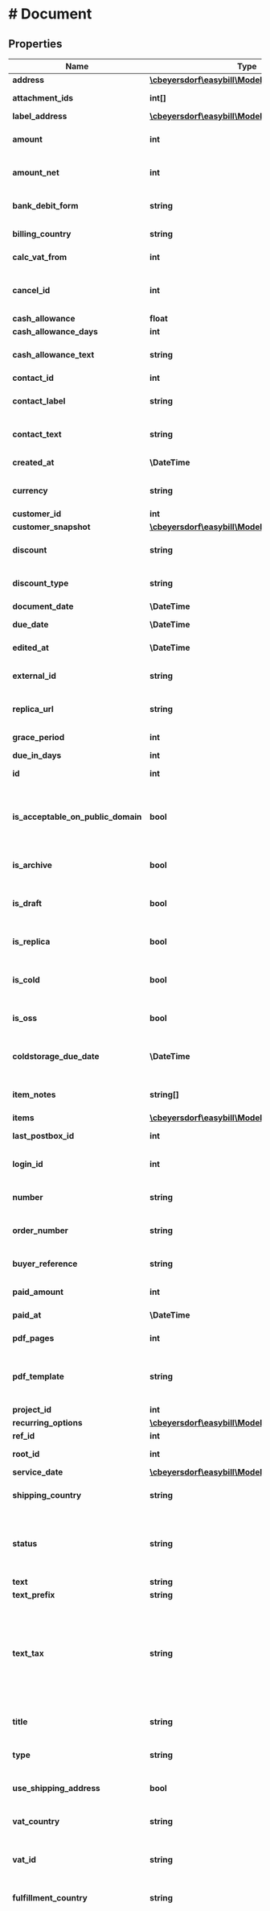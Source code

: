 # # Document

## Properties

Name | Type | Description | Notes
------------ | ------------- | ------------- | -------------
**address** | [**\cbeyersdorf\easybill\Model\DocumentAddress**](DocumentAddress.md) |  | [optional]
**attachment_ids** | **int[]** |  | [optional] [readonly]
**label_address** | [**\cbeyersdorf\easybill\Model\DocumentAddress**](DocumentAddress.md) |  | [optional]
**amount** | **int** | Amount in cents  (e.g. \&quot;150\&quot; &#x3D; 1.50€) | [optional] [readonly]
**amount_net** | **int** | Amount in cents  (e.g. \&quot;150\&quot; &#x3D; 1.50€) | [optional] [readonly]
**bank_debit_form** | **string** |  | [optional] [default to 'null']
**billing_country** | **string** |  | [optional] [readonly]
**calc_vat_from** | **int** | 0 &#x3D;&#x3D;&#x3D; Net, 1 &#x3D;&#x3D;&#x3D; Gross. | [optional]
**cancel_id** | **int** | ID from the cancel document. Only for document type INVOICE. | [optional] [readonly]
**cash_allowance** | **float** |  | [optional]
**cash_allowance_days** | **int** |  | [optional]
**cash_allowance_text** | **string** |  | [optional] [default to 'null']
**contact_id** | **int** |  | [optional]
**contact_label** | **string** |  | [optional] [default to '']
**contact_text** | **string** |  | [optional] [default to '']
**created_at** | **\DateTime** |  | [optional] [readonly]
**currency** | **string** |  | [optional] [default to 'EUR']
**customer_id** | **int** |  | [optional]
**customer_snapshot** | [**\cbeyersdorf\easybill\Model\CustomerSnapshot**](CustomerSnapshot.md) |  | [optional]
**discount** | **string** |  | [optional] [default to 'null']
**discount_type** | **string** |  | [optional] [default to 'null']
**document_date** | **\DateTime** |  | [optional]
**due_date** | **\DateTime** | To change the value use grace_period. | [optional] [readonly]
**edited_at** | **\DateTime** |  | [optional] [readonly]
**external_id** | **string** |  | [optional] [default to 'null']
**replica_url** | **string** |  | [optional] [default to 'null']
**grace_period** | **int** | will be replaced by its alias due_in_days. | [optional]
**due_in_days** | **int** | due date in days. | [optional]
**id** | **int** |  | [optional] [readonly]
**is_acceptable_on_public_domain** | **bool** | Indicates if a document can be accepted by the end customer through the document&#39;s public access page. | [optional] [default to false]
**is_archive** | **bool** |  | [optional] [default to false]
**is_draft** | **bool** | This property is read only. To finish the document call /documents/{id}/done. | [optional] [readonly]
**is_replica** | **bool** | Marks a document as a replica from another software. | [optional] [default to false]
**is_cold** | **bool** | Indicates if a document is in the long term archive | [optional] [readonly] [default to false]
**is_oss** | **bool** | Indicates if a document is a one-stop-shop document | [optional] [default to false]
**coldstorage_due_date** | **\DateTime** | Signals when the document should be moved to the long term archive | [optional]
**item_notes** | **string[]** | Field holds all unique document_note of items for the document | [optional] [readonly]
**items** | [**\cbeyersdorf\easybill\Model\DocumentPosition[]**](DocumentPosition.md) |  | [optional]
**last_postbox_id** | **int** |  | [optional] [readonly]
**login_id** | **int** | If omitted or null, the currently active login is used. | [optional]
**number** | **string** |  | [optional] [default to 'null']
**order_number** | **string** |  | [optional] [default to '']
**buyer_reference** | **string** |  | [optional] [default to '']
**paid_amount** | **int** |  | [optional] [readonly]
**paid_at** | **\DateTime** |  | [optional] [readonly]
**pdf_pages** | **int** |  | [optional] [readonly]
**pdf_template** | **string** | Default template is null or &#39;DE&#39;, default english is &#39;EN&#39; and for all others use the numeric template ID. | [optional]
**project_id** | **int** |  | [optional]
**recurring_options** | [**\cbeyersdorf\easybill\Model\DocumentRecurring**](DocumentRecurring.md) |  | [optional]
**ref_id** | **int** | Reference document id | [optional]
**root_id** | **int** | Root document id | [optional] [readonly]
**service_date** | [**\cbeyersdorf\easybill\Model\ServiceDate**](ServiceDate.md) |  | [optional]
**shipping_country** | **string** |  | [optional] [default to 'null']
**status** | **string** | This value can only be used in document type DELIVERY, ORDER, CHARGE or OFFER. NULL is default &#x3D; not set. | [optional] [default to 'null']
**text** | **string** |  | [optional]
**text_prefix** | **string** |  | [optional]
**text_tax** | **string** | Overwrites the default vat-option text from the document layout. It is only displayed in documents with the type other than: Delivery, Dunning, Reminder or Letter and a different vat-option than null | [optional] [default to 'null']
**title** | **string** |  | [optional] [default to 'null']
**type** | **string** | Can only set on create. | [optional] [default to 'INVOICE']
**use_shipping_address** | **bool** | If true and customer has shipping address then it will be used. | [optional] [default to false]
**vat_country** | **string** |  | [optional] [default to 'null']
**vat_id** | **string** |  | [optional] [readonly] [default to '']
**fulfillment_country** | **string** |  | [optional] [default to 'null']
**vat_option** | **string** | NULL: Normal steuerbar&lt;br/&gt; nStb: Nicht steuerbar (Drittland)&lt;br/&gt; nStbUstID: Nicht steuerbar (EU mit USt-IdNr.)&lt;br/&gt; nStbNoneUstID: Nicht steuerbar (EU ohne USt-IdNr.)&lt;br/&gt; nStbIm: Nicht steuerbarer Innenumsatz&lt;br/&gt; revc: Steuerschuldwechsel §13b (Inland)&lt;br/&gt; IG: Innergemeinschaftliche Lieferung&lt;br/&gt; AL: Ausfuhrlieferung&lt;br/&gt; sStfr: sonstige Steuerbefreiung&lt;br/&gt; smallBusiness: Kleinunternehmen (Keine MwSt.) | [optional] [default to 'null']

[[Back to Model list]](../../README.md#models) [[Back to API list]](../../README.md#endpoints) [[Back to README]](../../README.md)
